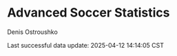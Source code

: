 # Advanced Soccer Statistics
Denis Ostroushko

<!-- gfm -->

Last successful data update: 2025-04-12 14:14:05 CST
